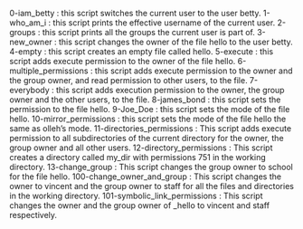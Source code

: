 0-iam_betty : this script switches the current user to the user betty.
1-who_am_i : this script prints the effective username of the current user.
2-groups : this script prints all the groups the current user is part of.
3-new_owner : this script changes the owner of the file hello to the user betty.
4-empty : this script creates an empty file called hello.
5-execute : this script adds execute permission to the owner of the file hello.
6-multiple_permissions : this script adds execute permission to the owner and the group owner, and read permission to other users, to the file.
7-everybody : this script adds execution permission to the owner, the group owner and the other users, to the file.
8-james_bond : this script sets the permission to the file hello.
9-Joe_Doe : this script sets the mode of the file hello.
10-mirror_permissions : this script sets the mode of the file hello the same as olleh’s mode.
11-directories_permissions : This script adds execute permission to all subdirectories of the current directory for the owner, the group owner and all other users.
12-directory_permissions : This script creates a directory called my_dir with permissions 751 in the working directory.
13-change_group  : This script changes the group owner to school for the file hello.
100-change_owner_and_group : This script changes the owner to vincent and the group owner to staff for all the files and directories in the working directory.
101-symbolic_link_permissions : This script changes the owner and the group owner of _hello to vincent and staff respectively.

